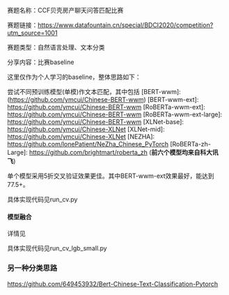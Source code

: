 赛题名称：CCF贝壳房产聊天问答匹配比赛

赛题链接：https://www.datafountain.cn/special/BDCI2020/competition?utm_source=1001

赛题类型：自然语言处理、文本分类

分享内容：比赛baseline

这里仅作为个人学习的baseline，整体思路如下：

尝试不同预训练模型(单模)作文本匹配，其中包括
[BERT-wwm]:(https://github.com/ymcui/Chinese-BERT-wwm)
[BERT-wwm-ext]: https://github.com/ymcui/Chinese-BERT-wwm
[RoBERTa-wwm-ext]: https://github.com/ymcui/Chinese-BERT-wwm
[RoBERTa-wwm-ext-large]: https://github.com/ymcui/Chinese-BERT-wwm
[XLNet-base]: https://github.com/ymcui/Chinese-XLNet
[XLNet-mid]: https://github.com/ymcui/Chinese-XLNet
[NEZHA]: https://github.com/lonePatient/NeZha_Chinese_PyTorch
[RoBERTa-zh-Large]: https://github.com/brightmart/roberta_zh
(**前六个模型均来自科大讯飞**)

单个模型采用5折交叉验证效果更佳。其中BERT-wwm-ext效果最好，能达到77.5+。

具体实现代码见run_cv.py

#### 模型融合

详情见

[CCF贝壳房产聊天问答匹配高分思路]: https://mp.weixin.qq.com/s?__biz=MzIwNDA5NDYzNA==&amp;mid=2247487962&amp;idx=1&amp;sn=91269fcde0d47f8f3899bf77fe34e415&amp;chksm=96c43c1fa1b3b509593b2baed411e57f47d5990b316f6c56a6f7e10802a470b0b3cd55239a78&amp;scene=132#wechat_redirect

具体实现代码见run_cv_lgb_small.py

### 另一种分类思路
https://github.com/649453932/Bert-Chinese-Text-Classification-Pytorch
